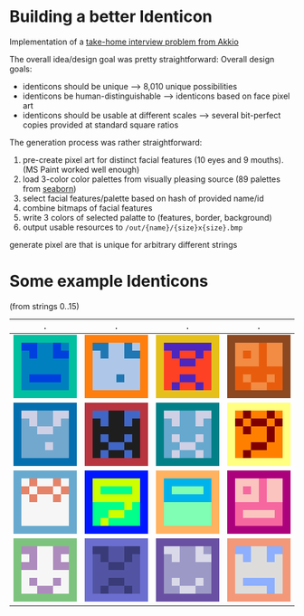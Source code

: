 # Building a better Identicon
Implementation of a [take-home interview problem from Akkio](https://akkio.notion.site/Akkio-Take-home-Problem-3d8044df4eea4a5a85edaba31088924a)

The overall idea/design goal was pretty straightforward:
Overall design goals:
* identicons should be unique --> 8,010 unique possibilities
* identicons be human-distinguishable --> identicons based on face pixel art
* identicons should be usable at different scales --> several bit-perfect copies provided at standard square ratios

The generation process was rather straightforward:
1. pre-create pixel art for distinct facial features (10 eyes and 9 mouths).  (MS Paint worked well enough)
2. load 3-color color palettes from visually pleasing source (89 palettes from [seaborn](https://www.practicalpythonfordatascience.com/ap_seaborn_palette#all-palettes))
3. select facial features/palette based on hash of provided name/id
4. combine bitmaps of facial features
5. write 3 colors of selected palatte to (features, border, background)
6. output usable resources to `/out/{name}/{size}x{size}.bmp`

generate pixel are that is unique for arbitrary different strings
# Some example Identicons
(from strings 0..15)

| .                       | .                       | .                               | . |
|-------------------------|-------------------------|---------------------------------| ---- |
| ![](out/0/128x128.bmp)  | ![](out/1/128x128.bmp)  | ![](out/2/128x128.bmp "Title")  | ![](out/3/128x128.bmp)
| ![](out/4/128x128.bmp)  | ![](out/5/128x128.bmp)  | ![](out/6/128x128.bmp "Title")  | ![](out/7/128x128.bmp)
| ![](out/8/128x128.bmp)  | ![](out/9/128x128.bmp)  | ![](out/10/128x128.bmp "Title") | ![](out/11/128x128.bmp)
| ![](out/12/128x128.bmp) | ![](out/13/128x128.bmp) | ![](out/14/128x128.bmp "Title") | ![](out/15/128x128.bmp)
